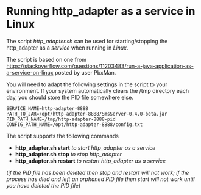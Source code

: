 # Running http_adapter as a service in Linux

The script _http_adapter.sh_ can be used for starting/stopping the http\_adapter as a _service_ when running in _Linux_.

The script is based on one from https://stackoverflow.com/questions/11203483/run-a-java-application-as-a-service-on-linux posted by user PbxMan.

You will need to adapt the following settings in the script to your environment. If your system automatically clears the /tmp directory each day, you should store the PID file somewhere else.
```
SERVICE_NAME=http-adapter-8888
PATH_TO_JAR=/opt/http-adapter-8888/SmsServer-0.4.0-beta.jar
PID_PATH_NAME=/tmp/http-adapter-8888-pid
CONFIG_PATH_NAME=/opt/http-adapter-8888/config.txt
```

The script supports the following commands
* __http_adapter.sh start__ _to start http_adapter as a service_
* __http_adapter.sh stop__ _to stop http_adapter_
* __http_adapter.sh restart__ _to restart http_adapter as a service_

(_if the PID file has been deleted then stop and restart will not work; if the process has died and left an orphaned PID file then start will not work until you have deleted the PID file_)
 